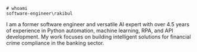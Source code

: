 ```shell
# whoami
software-engineer\rakibul
```
I am a former software engineer and versatile AI expert with over 4.5 years of experience in Python automation, machine learning, RPA, and API development. My work focuses on building intelligent solutions for financial crime compliance in the banking sector.